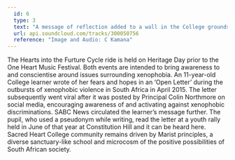 ```yaml
---
  id: 6
  type: 3
  text: "A message of reflection added to a wall in the College grounds during the 2015 Hearts into the Future Cycle Ride."
  url: api.soundcloud.com/tracks/300050756
  reference: "Image and Audio: C Kamana"
---
```

The Hearts into the Furture Cycle ride is held on Heritage Day prior to the One Heart Music Festival. Both events are intended to bring awareness to and conscientise around issues surrounding xenophobia. An 11-year-old College learner wrote of her fears and hopes in an ‘Open Letter’ during the outbursts of xenophobic violence in South Africa in April 2015. The letter subsequently went viral after it was posted by Principal Colin Northmore on social media, encouraging awareness of and activating against xenophobic discriminations.  SABC News circulated the learner’s message further.  The pupil, who used a pseudonym while writing, read the letter at a youth rally held in June of that year at Constitution Hill and it can be heard here. Sacred Heart College community remains driven by Marist principles, a diverse sanctuary-like school and microcosm of the positive possibilities of South African society. 

        